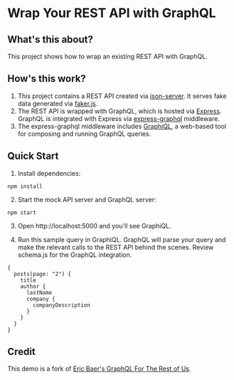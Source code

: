 # Wrap Your REST API with GraphQL

## What's this about?

This project shows how to wrap an existing REST API with GraphQL.

## How's this work?

1.  This project contains a REST API created via [json-server](https://github.com/typicode/json-server). It serves fake data generated via [faker.js](https://github.com/Marak/faker.js).
2.  The REST API is wrapped with GraphQL, which is hosted via [Express](https://expressjs.com). GraphQL is integrated with Express via [express-graphql](https://github.com/graphql/express-graphql) middleware.
3.  The express-graphql middleware includes [GraphiQL](https://github.com/graphql/graphiql), a web-based tool for composing and running GraphQL queries.

## Quick Start

1.  Install dependencies:

```
npm install
```

2.  Start the mock API server and GraphQL server:

```
npm start
```

3.  Open http://localhost:5000 and you'll see GraphiQL.

4.  Run this sample query in GraphiQL. GraphQL will parse your query and make the relevant calls to the REST API behind the scenes. Review schema.js for the GraphQL integration.

```
{
  posts(page: "2") {
    title
    author {
      lastName
      company {
        companyDescription
      }
    }
  }
}
```

## Credit

This demo is a fork of [Eric Baer's GraphQL For The Rest of Us](https://github.com/baer/graphql-demo-graphql-for-the-rest-of-us).
